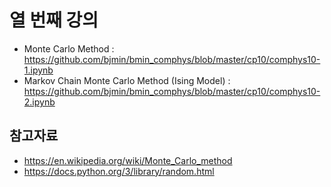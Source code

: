 # 열 번째 강의

* Monte Carlo Method : https://github.com/bjmin/bmin_comphys/blob/master/cp10/comphys10-1.ipynb
* Markov Chain Monte Carlo Method (Ising Model) : https://github.com/bjmin/bmin_comphys/blob/master/cp10/comphys10-2.ipynb

## 참고자료
* https://en.wikipedia.org/wiki/Monte_Carlo_method
* https://docs.python.org/3/library/random.html
